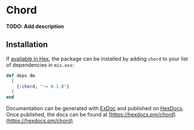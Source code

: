 # Chord

**TODO: Add description**

## Installation

If [available in Hex](https://hex.pm/docs/publish), the package can be installed
by adding `chord` to your list of dependencies in `mix.exs`:

```elixir
def deps do
  [
    {:chord, "~> 0.1.0"}
  ]
end
```

Documentation can be generated with [ExDoc](https://github.com/elixir-lang/ex_doc)
and published on [HexDocs](https://hexdocs.pm). Once published, the docs can
be found at [https://hexdocs.pm/chord](https://hexdocs.pm/chord).

